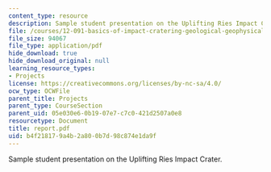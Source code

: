 ```yaml
---
content_type: resource
description: Sample student presentation on the Uplifting Ries Impact Crater.
file: /courses/12-091-basics-of-impact-cratering-geological-geophysical-geochemical-environmental-studies-of-some-impact-craters-of-the-earth-january-iap-2008/b4f218179a4b2a800b7d98c874e1da9f_report.pdf
file_size: 94067
file_type: application/pdf
hide_download: true
hide_download_original: null
learning_resource_types:
- Projects
license: https://creativecommons.org/licenses/by-nc-sa/4.0/
ocw_type: OCWFile
parent_title: Projects
parent_type: CourseSection
parent_uid: 05e030e6-0b19-07e7-c7c0-421d2507a0e8
resourcetype: Document
title: report.pdf
uid: b4f21817-9a4b-2a80-0b7d-98c874e1da9f
---
```

Sample student presentation on the Uplifting Ries Impact Crater.